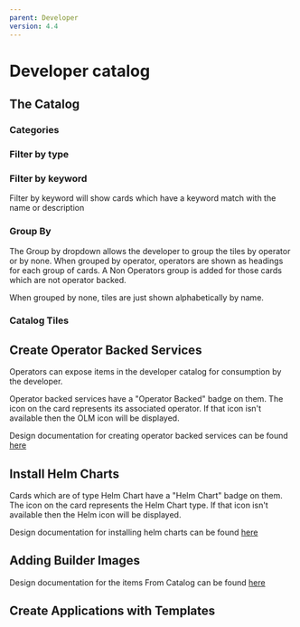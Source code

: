 ```yaml
---
parent: Developer
version: 4.4
---
```


# Developer catalog

## The Catalog

### Categories
### Filter by type
### Filter by keyword
Filter by keyword will show cards which have a keyword match with the name or description

### Group By
The Group by dropdown allows the developer to group the tiles by operator or by none.  When grouped by operator, operators are shown as headings for each group of cards.  A Non Operators group is added for those cards which are not operator backed.

When grouped by none, tiles are just shown alphabetically by name.

### Catalog Tiles

## Create Operator Backed Services
Operators can expose items in the developer catalog for consumption by the developer.  

Operator backed services have a "Operator Backed" badge on them.  The icon on the card represents its associated operator.  If that icon isn't available then the OLM icon will be displayed.

Design documentation for creating operator backed services can be found [here](Catalog-OperatorBackedService)


## Install Helm Charts
Cards which are of type Helm Chart have a "Helm Chart" badge on them.  The icon on the card represents the Helm Chart type.  If that icon isn't available then the Helm icon will be displayed.

Design documentation for installing helm charts can be found [here](Catalog-HelmChart)

## Adding Builder Images
Design documentation for the items From Catalog can be found [here](https://openshift.github.io/openshift-origin-design/designs/developer/add/From-Catalog/Create-Source-to-image-application)

## Create Applications with Templates
